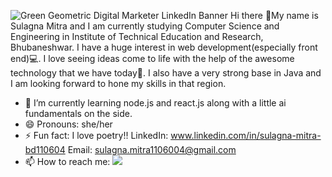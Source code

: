 
![Green Geometric Digital Marketer LinkedIn Banner](https://github.com/sul1106/sul1106/assets/136924369/9e129233-4c56-4f3f-9e74-bb7e2c595406)
Hi there 👋My name is Sulagna Mitra and I am currently studying Computer Science and Engineering in Institute of Technical Education and Research, Bhubaneshwar.
I have a huge interest in web development(especially front end)💻. I love seeing ideas come to life with the help of the awesome technology that we have today🎉.
I also have a very strong base in Java and I am looking forward to hone my skills in that region.


- 🌱 I’m currently learning node.js and react.js along with a little ai fundamentals on the side.
- 😄 Pronouns: she/her
- ⚡ Fun fact: I love poetry!!
LinkedIn: www.linkedin.com/in/sulagna-mitra-bd110604
Email: sulagna.mitra1106004@gmail.com
- 📫 How to reach me:
  [<img src="https://tl.vhv.rs/dpng/s/101-1015960_linkedin-icon-hd-png-download.png">](https://www.linkedin.com/in/sulagna-mitra-bd110604/)
